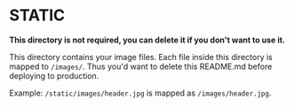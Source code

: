 # STATIC

**This directory is not required, you can delete it if you don't want to use it.**

This directory contains your image files.
Each file inside this directory is mapped to `/images/`.
Thus you'd want to delete this README.md before deploying to production.

Example: `/static/images/header.jpg` is mapped as `/images/header.jpg`.
